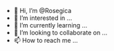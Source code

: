 - 👋 Hi, I’m @Rosegica
- 👀 I’m interested in ...
- 🌱 I’m currently learning ...
- 💞️ I’m looking to collaborate on ...
- 📫 How to reach me ...

<!---
Rosegica/Rosegica is a ✨ special ✨ repository because its `README.md` (this file) appears on your GitHub profile.
You can click the Preview link to take a look at your changes.
--->
